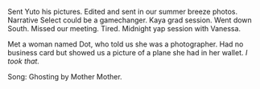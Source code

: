 Sent Yuto his pictures. Edited and sent in our summer breeze photos. Narrative Select could be a gamechanger. Kaya grad session. Went down South. Missed our meeting. Tired. Midnight yap session with Vanessa. 

Met a woman named Dot, who told us she was a photographer. Had no business card but showed us a picture of a plane she had in her wallet. *I took that.*

Song: Ghosting by Mother Mother.